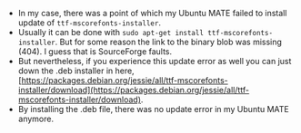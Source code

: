 * In my case, there was a point of which my Ubuntu MATE failed to install update of `ttf-mscorefonts-installer`.
* Usually it can be done with `sudo apt-get install ttf-mscorefonts-installer`. But for some reason the link to the binary blob was missing (404). I guess that is SourceForge faults.
* But nevertheless, if you experience this update error as well you can just down the .deb installer in here, [https://packages.debian.org/jessie/all/ttf-mscorefonts-installer/download](https://packages.debian.org/jessie/all/ttf-mscorefonts-installer/download).
* By installing the .deb file, there was no update error in my Ubuntu MATE anymore.